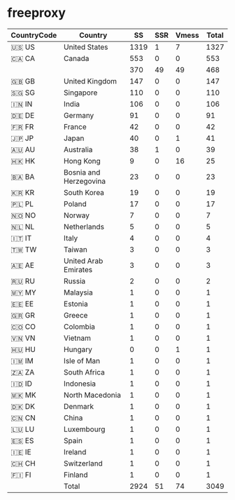 # freeproxy

|CountryCode|Country|SS|SSR|Vmess|Total|
|  ----  | ----  |  ----  | ----  |  ----  | ----  |
|🇺🇸 US|United States|1319|1|7|1327|
|🇨🇦 CA|Canada|553|0|0|553|
| ||370|49|49|468|
|🇬🇧 GB|United Kingdom|147|0|0|147|
|🇸🇬 SG|Singapore|110|0|0|110|
|🇮🇳 IN|India|106|0|0|106|
|🇩🇪 DE|Germany|91|0|0|91|
|🇫🇷 FR|France|42|0|0|42|
|🇯🇵 JP|Japan|40|0|1|41|
|🇦🇺 AU|Australia|38|1|0|39|
|🇭🇰 HK|Hong Kong|9|0|16|25|
|🇧🇦 BA|Bosnia and Herzegovina|23|0|0|23|
|🇰🇷 KR|South Korea|19|0|0|19|
|🇵🇱 PL|Poland|17|0|0|17|
|🇳🇴 NO|Norway|7|0|0|7|
|🇳🇱 NL|Netherlands|5|0|0|5|
|🇮🇹 IT|Italy|4|0|0|4|
|🇹🇼 TW|Taiwan|3|0|0|3|
|🇦🇪 AE|United Arab Emirates|3|0|0|3|
|🇷🇺 RU|Russia|2|0|0|2|
|🇲🇾 MY|Malaysia|1|0|0|1|
|🇪🇪 EE|Estonia|1|0|0|1|
|🇬🇷 GR|Greece|1|0|0|1|
|🇨🇴 CO|Colombia|1|0|0|1|
|🇻🇳 VN|Vietnam|1|0|0|1|
|🇭🇺 HU|Hungary|0|0|1|1|
|🇮🇲 IM|Isle of Man|1|0|0|1|
|🇿🇦 ZA|South Africa|1|0|0|1|
|🇮🇩 ID|Indonesia|1|0|0|1|
|🇲🇰 MK|North Macedonia|1|0|0|1|
|🇩🇰 DK|Denmark|1|0|0|1|
|🇨🇳 CN|China|1|0|0|1|
|🇱🇺 LU|Luxembourg|1|0|0|1|
|🇪🇸 ES|Spain|1|0|0|1|
|🇮🇪 IE|Ireland|1|0|0|1|
|🇨🇭 CH|Switzerland|1|0|0|1|
|🇫🇮 FI|Finland|1|0|0|1|
||Total|2924|51|74|3049|
